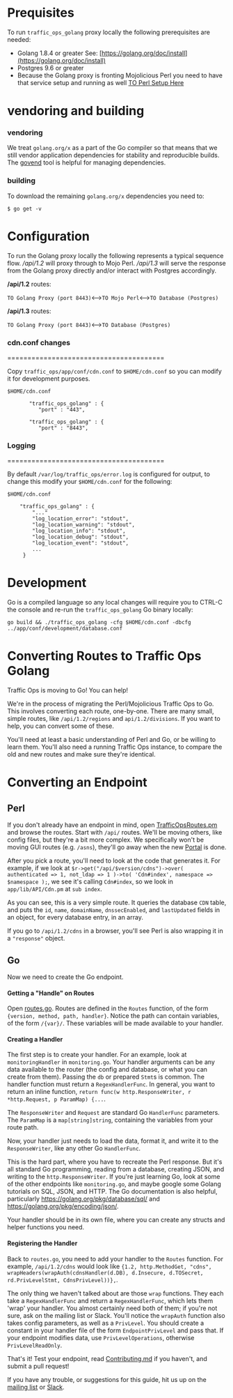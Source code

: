 <!--
    Licensed to the Apache Software Foundation (ASF) under one
    or more contributor license agreements.  See the NOTICE file
    distributed with this work for additional information
    regarding copyright ownership.  The ASF licenses this file
    to you under the Apache License, Version 2.0 (the
    "License"); you may not use this file except in compliance
    with the License.  You may obtain a copy of the License at

      http://www.apache.org/licenses/LICENSE-2.0

    Unless required by applicable law or agreed to in writing,
    software distributed under the License is distributed on an
    "AS IS" BASIS, WITHOUT WARRANTIES OR CONDITIONS OF ANY
    KIND, either express or implied.  See the License for the
    specific language governing permissions and limitations
    under the License.
-->

Prequisites
=======================================

To run `traffic_ops_golang` proxy locally the following prerequisites are needed:

* Golang 1.8.4 or greater See: [https://golang.org/doc/install](https://golang.org/doc/install)
* Postgres 9.6 or greater
* Because the Golang proxy is fronting Mojolicious Perl you need to have that service setup and running as well [TO Perl Setup Here](https://github.com/apache/trafficcontrol/blob/master/traffic_ops/INSTALL.md)


vendoring and building
=======================================

### vendoring
We treat `golang.org/x` as a part of the Go compiler so that means that we still vendor application dependencies for stability and reproducible builds.  The [govend](https://github.com/govend/govend) tool is helpful for managing dependencies.

### building
To download the remaining `golang.org/x` dependencies you need to:

`$ go get -v`

Configuration
=======================================
To run the Golang proxy locally the following represents a typical sequence flow.  */api/1.2* will proxy through to Mojo Perl. */api/1.3* will serve the response from the Golang proxy directly and/or interact with Postgres accordingly.

**/api/1.2** routes:

`TO Golang Proxy (port 8443)`<-->`TO Mojo Perl`<-->`TO Database (Postgres)`

**/api/1.3** routes:

`TO Golang Proxy (port 8443)`<-->`TO Database (Postgres)`

### cdn.conf changes
=======================================


Copy `traffic_ops/app/conf/cdn.conf` to `$HOME/cdn.conf` so you can modify it for development purposes.

`$HOME/cdn.conf`

```    
       "traffic_ops_golang" : {
          "port" : "443",
```

```        
       "traffic_ops_golang" : {
          "port" : "8443",
```

### Logging
=======================================

By default `/var/log/traffic_ops/error.log` is configured for output, to change this modify your `$HOME/cdn.conf` for the following:

`$HOME/cdn.conf`

```
    "traffic_ops_golang" : {
        "..."
        "log_location_error": "stdout",
        "log_location_warning": "stdout",
        "log_location_info": "stdout",
        "log_location_debug": "stdout",
        "log_location_event": "stdout",
        ...
     }
```

Development
=======================================

Go is a compiled language so any local changes will require you to CTRL-C the console and re-run the `traffic_ops_golang` Go binary locally:

`go build && ./traffic_ops_golang -cfg $HOME/cdn.conf -dbcfg ../app/conf/development/database.conf`


Converting Routes to Traffic Ops Golang
=======================================

Traffic Ops is moving to Go! You can help!

We're in the process of migrating the Perl/Mojolicious Traffic Ops to Go. This involves converting each route, one-by-one. There are many small, simple routes, like `/api/1.2/regions` and `api/1.2/divisions`. If you want to help, you can convert some of these.

You'll need at least a basic understanding of Perl and Go, or be willing to learn them. You'll also need a running Traffic Ops instance, to compare the old and new routes and make sure they're identical.

Converting an Endpoint
======================

Perl
----

If you don't already have an endpoint in mind, open [TrafficOpsRoutes.pm](https://github.com/apache/trafficcontrol/blob/master/traffic_ops/app/lib/TrafficOpsRoutes.pm) and browse the routes. Start with `/api/` routes. We'll be moving others, like config files, but they're a bit more complex. We specifically won't be moving GUI routes (e.g. `/asns`), they'll go away when the new [Portal](https://github.com/apache/trafficcontrol/tree/master/traffic_portal) is done.

After you pick a route, you'll need to look at the code that generates it. For example, if we look at `$r->get("/api/$version/cdns")->over( authenticated => 1, not_ldap => 1 )->to( 'Cdn#index', namespace => $namespace );`, we see it's calling `Cdn#index`, so we look in `app/lib/API/Cdn.pm` at `sub index`.

As you can see, this is a very simple route. It queries the database `CDN` table, and puts the `id`, `name`, `domainName`, `dnssecEnabled`, and `lastUpdated` fields in an object, for every database entry, in an array.

If you go to `/api/1.2/cdns` in a browser, you'll see Perl is also wrapping it in a `"response"` object.

Go
--

Now we need to create the Go endpoint.

#### Getting a "Handle" on Routes

Open [routes.go](https://github.com/apache/trafficcontrol/blob/master/traffic_ops/traffic_ops_golang/routing/routes.go). Routes are defined in the `Routes` function, of the form `{version, method, path, handler}`. Notice the path can contain variables, of the form `/{var}/`. These variables will be made available to your handler.

#### Creating a Handler

The first step is to create your handler. For an example, look at `monitoringHandler` in `monitoring.go`. Your handler arguments can be any data available to the router (the config and database, or what you can create from them). Passing the `db` or prepared `Stmt`s is common. The handler function must return a `RegexHandlerFunc`. In general, you want to return an inline function, `return func(w http.ResponseWriter, r *http.Request, p ParamMap) {...`.

The `ResponseWriter` and `Request` are standard Go `HandlerFunc` parameters. The `ParamMap` is a `map[string]string`, containing the variables from your route path.

Now, your handler just needs to load the data, format it, and write it to the `ResponseWriter`, like any other Go `HandlerFunc`.

This is the hard part, where you have to recreate the Perl response. But it's all standard Go programming, reading from a database, creating JSON, and writing to the `http.ResponseWriter`. If you're just learning Go, look at some of the other endpoints like `monitoring.go`, and maybe google some Golang tutorials on SQL, JSON, and HTTP. The Go documentation is also helpful, particularly  https://golang.org/pkg/database/sql/ and https://golang.org/pkg/encoding/json/.

Your handler should be in its own file, where you can create any structs and helper functions you need.

#### Registering the Handler

Back to `routes.go`, you need to add your handler to the `Routes` function. For example, `/api/1.2/cdns` would look like `{1.2, http.MethodGet, "cdns", wrapHeaders(wrapAuth(cdnsHandler(d.DB), d.Insecure, d.TOSecret, rd.PrivLevelStmt, CdnsPrivLevel))},`.

The only thing we haven't talked about are those `wrap` functions. They each take a `RegexHandlerFunc` and return a `RegexHandlerFunc`, which lets them 'wrap' your handler. You almost certainly need both of them; if you're not sure, ask on the mailing list or Slack. You'll notice the `wrapAuth` function also takes config parameters, as well as a `PrivLevel`. You should create a constant in your handler file of the form `EndpointPrivLevel` and pass that. If your endpoint modifies data, use `PrivLevelOperations`, otherwise `PrivLevelReadOnly`.

That's it! Test your endpoint, read [Contributing.md](https://github.com/apache/trafficcontrol/blob/master/CONTRIBUTING.md) if you haven't, and submit a pull request!

If you have any trouble, or suggestions for this guide, hit us up on the [mailing list](mailto:dev@trafficcontrol.apache.org) or [Slack](https://goo.gl/Suzakj).
